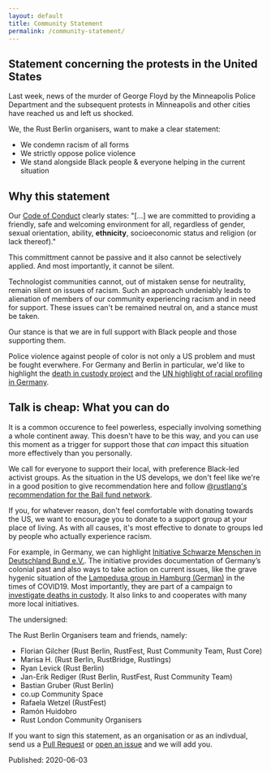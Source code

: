 ```yaml
---
layout: default
title: Community Statement
permalink: /community-statement/
---
```

<article class="page" role="main">

# Statement concerning the protests in the United States

Last week, news of the murder of George Floyd by the Minneapolis Police Department and the subsequent protests in Minneapolis and other cities have reached us and left us shocked.

We, the Rust Berlin organisers, want to make a clear statement:
* We condemn racism of all forms
* We strictly oppose police violence
* We stand alongside Black people & everyone helping in the current situation

## Why this statement

Our [Code of Conduct](https://berlincodeofconduct.org) clearly states:
"[...] we are committed to providing a friendly, safe and welcoming environment for all, regardless of gender, sexual orientation, ability, **ethnicity**, socioeconomic status and religion (or lack thereof)."

This committment cannot be passive and it also cannot be selectively applied. And most importantly, it cannot be silent.

Technologist communities cannot, out of mistaken sense for neutrality, remain silent on issues of racism.
Such an approach undeniably leads to alienation of members of our community experiencing racism and in need for support.
These issues can't be remained neutral on, and a stance must be taken.

Our stance is that we are in full support with Black people and those supporting them.

Police violence against people of color is not only a US problem and must be fought everwhere. For Germany and Berlin in particular, we'd like to highlight the [death in custody project](http://isdonline.de/death-in-custody-aufklaerung-der-todesumstaende-in-gewahrsamssituationen-jetzt/) and the [UN highlight of racial profiling in Germany](https://news.un.org/en/story/2017/02/552282-germany-un-rights-panel-highlights-racial-profiling-against-people-african).

## Talk is cheap: What you can do

It is a common occurence to feel powerless, especially involving something a whole continent away.
This doesn't have to be this way, and you can use this moment as a trigger for support those that _can_ impact this situation more effectively than you personally.

We call for everyone to support their local, with preference Black-led activist groups. As the situation in the US develops, we don't feel like we're in a good position to give recommendation here and follow [@rustlang's recommendation for the Bail fund network](https://bailfunds.github.io/).

If you, for whatever reason, don't feel comfortable with donating towards the US, we want to encourage you to donate to a support group at your place of living.
As with all causes, it's most effective to donate to groups led by people who actually experience racism.

For example, in Germany, we can highlight [Initiative Schwarze Menschen in Deutschland Bund e.V.](http://isdonline.de/).
The initiative provides documentation of Germany’s colonial past and also ways to take action on current issues, like the grave hygenic situation of the [Lampedusa group in Hamburg (German)](http://isdonline.de/die-lampedusa-gruppe-in-hamburg-braucht-unterstuetzung-jetzt/) in the times of COVID19.
Most importantly, they are part of a campaign to [investigate deaths in custody](http://isdonline.de/death-in-custody-aufklaerung-der-todesumstaende-in-gewahrsamssituationen-jetzt/).
It also links to and cooperates with many more local initiatives.


The undersigned:

The Rust Berlin Organisers team and friends, namely:
* Florian Gilcher (Rust Berlin, RustFest, Rust Community Team, Rust Core)
* Marisa H. (Rust Berlin, RustBridge, Rustlings)
* Ryan Levick (Rust Berlin)
* Jan-Erik Rediger (Rust Berlin, RustFest, Rust Community Team)
* Bastian Gruber (Rust Berlin)
* co.up Community Space
* Rafaela Wetzel (RustFest)
* Ramón Huidobro
* Rust London Community Organisers

If you want to sign this statement, as an organisation or as an indivdual,
send us a [Pull Request](https://github.com/berlinrs/berline.rs) or [open an issue](https://github.com/berlinrs/berline.rs/issues/new) and we will add you.

<time datetime="2020-06-03T00:00:00Z">
<p>
Published: 2020-06-03
</p>
</time>

</article>
